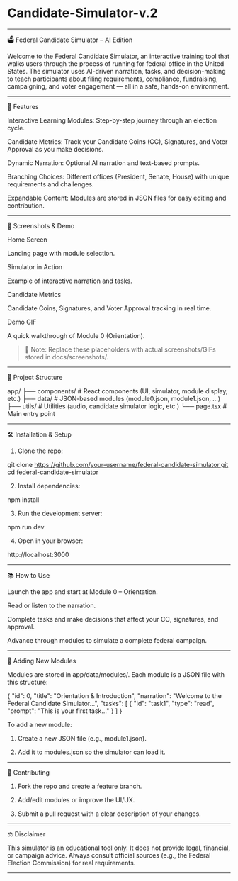 # Candidate-Simulator-v.2

---

🗳 Federal Candidate Simulator – AI Edition

Welcome to the Federal Candidate Simulator, an interactive training tool that walks users through the process of running for federal office in the United States.
The simulator uses AI-driven narration, tasks, and decision-making to teach participants about filing requirements, compliance, fundraising, campaigning, and voter engagement — all in a safe, hands-on environment.


---

🚀 Features

Interactive Learning Modules: Step-by-step journey through an election cycle.

Candidate Metrics: Track your Candidate Coins (CC), Signatures, and Voter Approval as you make decisions.

Dynamic Narration: Optional AI narration and text-based prompts.

Branching Choices: Different offices (President, Senate, House) with unique requirements and challenges.

Expandable Content: Modules are stored in JSON files for easy editing and contribution.



---

📸 Screenshots & Demo

Home Screen


Landing page with module selection.

Simulator in Action


Example of interactive narration and tasks.

Candidate Metrics


Candidate Coins, Signatures, and Voter Approval tracking in real time.

Demo GIF


A quick walkthrough of Module 0 (Orientation).

> 📝 Note: Replace these placeholders with actual screenshots/GIFs stored in docs/screenshots/.




---

📂 Project Structure

app/
 ├── components/       # React components (UI, simulator, module display, etc.)
 ├── data/             # JSON-based modules (module0.json, module1.json, …)
 ├── utils/            # Utilities (audio, candidate simulator logic, etc.)
 └── page.tsx          # Main entry point


---

🛠️ Installation & Setup

1. Clone the repo:

git clone https://github.com/your-username/federal-candidate-simulator.git
cd federal-candidate-simulator


2. Install dependencies:

npm install


3. Run the development server:

npm run dev


4. Open in your browser:

http://localhost:3000




---

📚 How to Use

Launch the app and start at Module 0 – Orientation.

Read or listen to the narration.

Complete tasks and make decisions that affect your CC, signatures, and approval.

Advance through modules to simulate a complete federal campaign.



---

📝 Adding New Modules

Modules are stored in app/data/modules/.
Each module is a JSON file with this structure:

{
  "id": 0,
  "title": "Orientation & Introduction",
  "narration": "Welcome to the Federal Candidate Simulator...",
  "tasks": [
    {
      "id": "task1",
      "type": "read",
      "prompt": "This is your first task..."
    }
  ]
}

To add a new module:

1. Create a new JSON file (e.g., module1.json).


2. Add it to modules.json so the simulator can load it.




---

🤝 Contributing

1. Fork the repo and create a feature branch.


2. Add/edit modules or improve the UI/UX.


3. Submit a pull request with a clear description of your changes.




---

⚖️ Disclaimer

This simulator is an educational tool only. It does not provide legal, financial, or campaign advice. Always consult official sources (e.g., the Federal Election Commission) for real requirements.


---
